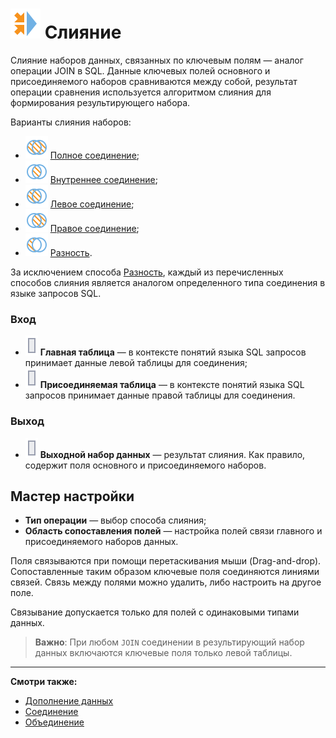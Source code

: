 # ![Слияние](../../../images/icons/vendors/joindata.svg) Слияние

Слияние наборов данных, связанных по ключевым полям — аналог операции JOIN в SQL. Данные ключевых полей основного и присоединяемого наборов сравниваются между собой, результат операции сравнения используется алгоритмом слияния для формирования результирующего набора.

Варианты слияния наборов:

* ![](../../../images/icons/joindata/join-modes-join-full_default.svg) [Полное соединение](./cross.md);
* ![](../../../images/icons/joindata/join-modes-join-inner_default.svg) [Внутреннее соединение](./inner.md);
* ![](../../../images/icons/joindata/join-modes-join-left_default.svg) [Левое соединение](./left.md);
* ![](../../../images/icons/joindata/join-modes-join-right_default.svg) [Правое соединение](./right.md);
* ![](../../../images/icons/joindata/join-modes-join-diff_default.svg) [Разность](./distinct.md).

За исключением способа [Разность](./distinct.md), каждый из перечисленных способов слияния является аналогом определенного типа соединения в языке запросов SQL.

### Вход

* ![Главная таблица](../../../media/app/icons/ports/table-inactive.svg) **Главная таблица** — в контексте понятий языка SQL запросов принимает данные левой таблицы для соединения;
* ![Присоединяемая таблица](../../../media/app/icons/ports/table-inactive.svg) **Присоединяемая таблица** — в контексте понятий языка SQL запросов принимает данные правой таблицы для соединения.

### Выход

* ![Выходной набор данных](../../../media/app/icons/ports/table-inactive.svg) **Выходной набор данных** — результат слияния. Как правило, содержит поля основного и присоединяемого наборов.

## Мастер настройки

* **Тип операции** — выбор способа слияния;
* **Область сопоставления полей** — настройка полей связи главного и присоединяемого наборов данных.

Поля связываются при помощи перетаскивания мыши (Drag-and-drop). Сопоставленные таким образом ключевые поля соединяются линиями связей. Связь между полями можно удалить, либо настроить на другое поле.

Связывание допускается только для полей с одинаковыми типами данных.

>**Важно**: При любом `JOIN` соединении в результирующий набор данных включаются ключевые поля только левой таблицы.

----

**Смотри также:**

* [Дополнение данных](../supplementation.md)
* [Соединение](../addition.md)
* [Объединение](../union.md)
